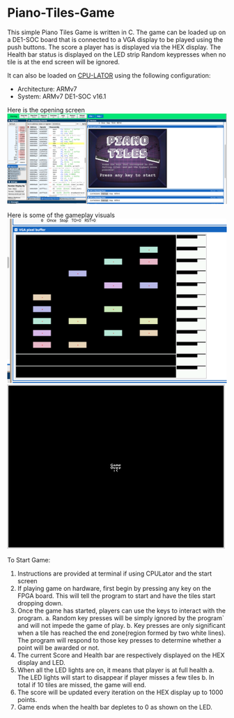 # Piano-Tiles-Game

This simple Piano Tiles Game is written in C. 
The game can be loaded up on a DE1-SOC board that is connected to a VGA display to be played using the push buttons. 
The score a player has is displayed via the HEX display. 
The Health bar status is displayed on the LED strip
Random keypresses when no tile is at the end screen will be ignored. 

It can also be loaded on [CPU-LATOR](https://cpulator.01xz.net/?sys=arm-de1soc&d_audio=48000) using the following configuration:
* Architecture: ARMv7
* System: ARMv7 DE1-SOC v16.1




Here is the opening screen
![alt text](image.png)

Here is some of the gameplay visuals
![alt text](image-1.png)
![alt text](image-2.png)


To Start Game:
1. Instructions are provided at terminal if using CPULator and the start screen
2. If playing game on hardware, first begin by pressing any key on the FPGA board. This will tell
the program to start and have the tiles start dropping down.
3. Once the game has started, players can use the keys to interact with the program.
    a. Random key presses will be simply ignored by the program` and will not impede the game of play.
    b. Key presses are only significant when a tile has reached the end zone(region formed by two white lines). The program will respond to those key presses to determine whether a point will be awarded or not.
4. The current Score and Health bar are respectively displayed on the HEX display and LED.
5. When all the LED lights are on, it means that player is at full health
    a. The LED lights will start to disappear if player misses a few tiles
    b. In total if 10 tiles are missed, the game will end.
6. The score will be updated every iteration on the HEX display up to 1000 points.
7. Game ends when the health bar depletes to 0 as shown on the LED.
